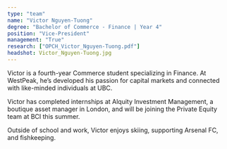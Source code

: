```yaml
---
type: "team"
name: "Victor Nguyen-Tuong"
degree: "Bachelor of Commerce - Finance | Year 4"
position: "Vice-President"
management: "True"
research: ["OPCH_Victor_Nguyen-Tuong.pdf"]
headshot: Victor_Nguyen-Tuong.jpg
---
```


Victor is a fourth-year Commerce student specializing in Finance. At WestPeak, he’s developed his passion for capital markets and connected with like-minded individuals at UBC.

Victor has completed internships at Alquity Investment Management, a boutique asset manager in London, and will be joining the Private Equity team at BCI this summer.

Outside of school and work, Victor enjoys skiing, supporting Arsenal FC, and fishkeeping.

